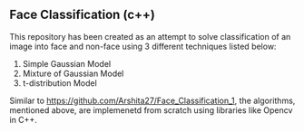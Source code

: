 ## Face Classification (c++)

This repository has been created as an attempt to solve classification of an image into face and non-face using 3 different techniques listed below:

1. Simple Gaussian Model
2. Mixture of Gaussian Model
3. t-distribution Model


Similar to https://github.com/Arshita27/Face_Classification_1, the algorithms, mentioned above, are implemenetd from scratch using libraries like Opencv in C++.
